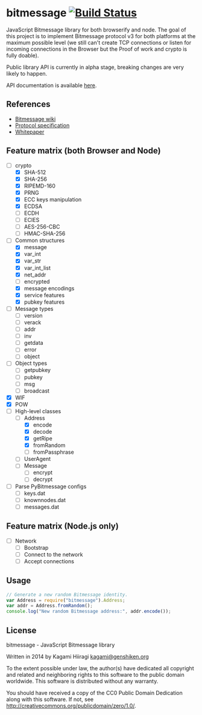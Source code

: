 # bitmessage [![Build Status](https://travis-ci.org/bitchan/bitmessage.svg?branch=master)](https://travis-ci.org/bitchan/bitmessage)

JavaScript Bitmessage library for both browserify and node. The goal of this project is to implement Bitmessage protocol v3 for both platforms at the maximum possible level (we still can't create TCP connections or listen for incoming connections in the Browser but the Proof of work and crypto is fully doable).

Public library API is currently in alpha stage, breaking changes are very likely to happen.

API documentation is available [here](https://bitchan.github.io/bitmessage/docs/).

## References

* [Bitmessage wiki](https://bitmessage.org/wiki/Main_Page)
* [Protocol specification](https://bitmessage.org/wiki/Protocol_specification)
* [Whitepaper](https://bitmessage.org/bitmessage.pdf)

## Feature matrix (both Browser and Node)

- [ ] crypto
  - [x] SHA-512
  - [x] SHA-256
  - [x] RIPEMD-160
  - [x] PRNG
  - [x] ECC keys manipulation
  - [x] ECDSA
  - [ ] ECDH
  - [ ] ECIES
  - [ ] AES-256-CBC
  - [ ] HMAC-SHA-256
- [ ] Common structures
  - [x] message
  - [x] var_int
  - [x] var_str
  - [x] var_int_list
  - [x] net_addr
  - [ ] encrypted
  - [x] message encodings
  - [x] service features
  - [x] pubkey features
- [ ] Message types
  - [ ] version
  - [ ] verack
  - [ ] addr
  - [ ] inv
  - [ ] getdata
  - [ ] error
  - [ ] object
- [ ] Object types
  - [ ] getpubkey
  - [ ] pubkey
  - [ ] msg
  - [ ] broadcast
- [x] WIF
- [x] POW
- [ ] High-level classes
  - [ ] Address
    - [x] encode
    - [x] decode
    - [x] getRipe
    - [x] fromRandom
    - [ ] fromPassphrase
  - [ ] UserAgent
  - [ ] Message
    - [ ] encrypt
    - [ ] decrypt
- [ ] Parse PyBitmessage configs
  - [ ] keys.dat
  - [ ] knownnodes.dat
  - [ ] messages.dat

## Feature matrix (Node.js only)

- [ ] Network
  - [ ] Bootstrap
  - [ ] Connect to the network
  - [ ] Accept connections

## Usage

```js
// Generate a new random Bitmessage identity.
var Address = require("bitmessage").Address;
var addr = Address.fromRandom();
console.log("New random Bitmessage address:", addr.encode());
```

## License

bitmessage - JavaScript Bitmessage library

Written in 2014 by Kagami Hiiragi <kagami@genshiken.org>

To the extent possible under law, the author(s) have dedicated all copyright and related and neighboring rights to this software to the public domain worldwide. This software is distributed without any warranty.

You should have received a copy of the CC0 Public Domain Dedication along with this software. If not, see <http://creativecommons.org/publicdomain/zero/1.0/>.
